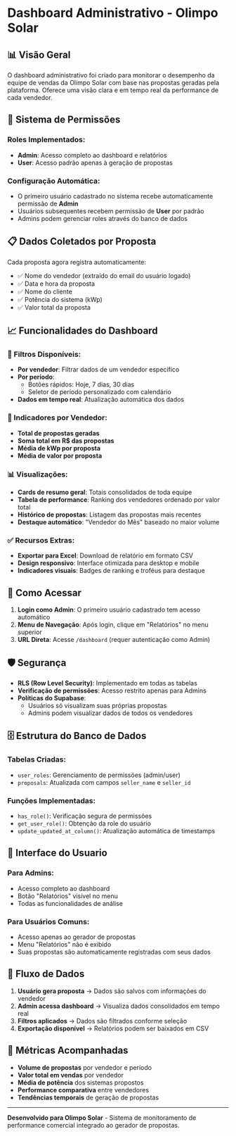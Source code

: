 # Dashboard Administrativo - Olimpo Solar

## 📊 Visão Geral

O dashboard administrativo foi criado para monitorar o desempenho da equipe de vendas da Olimpo Solar com base nas propostas geradas pela plataforma. Oferece uma visão clara e em tempo real da performance de cada vendedor.

## 🔐 Sistema de Permissões

### Roles Implementados:
- **Admin**: Acesso completo ao dashboard e relatórios
- **User**: Acesso padrão apenas à geração de propostas

### Configuração Automática:
- O primeiro usuário cadastrado no sistema recebe automaticamente permissão de **Admin**
- Usuários subsequentes recebem permissão de **User** por padrão
- Admins podem gerenciar roles através do banco de dados

## 📋 Dados Coletados por Proposta

Cada proposta agora registra automaticamente:
- ✅ Nome do vendedor (extraído do email do usuário logado)
- ✅ Data e hora da proposta
- ✅ Nome do cliente
- ✅ Potência do sistema (kWp)
- ✅ Valor total da proposta

## 📈 Funcionalidades do Dashboard

### 🔎 Filtros Disponíveis:
- **Por vendedor**: Filtrar dados de um vendedor específico
- **Por período**: 
  - Botões rápidos: Hoje, 7 dias, 30 dias
  - Seletor de período personalizado com calendário
- **Dados em tempo real**: Atualização automática dos dados

### 📌 Indicadores por Vendedor:
- **Total de propostas geradas**
- **Soma total em R$ das propostas**
- **Média de kWp por proposta**
- **Média de valor por proposta**

### 📊 Visualizações:
- **Cards de resumo geral**: Totais consolidados de toda equipe
- **Tabela de performance**: Ranking dos vendedores ordenado por valor total
- **Histórico de propostas**: Listagem das propostas mais recentes
- **Destaque automático**: "Vendedor do Mês" baseado no maior volume

### ✅ Recursos Extras:
- **Exportar para Excel**: Download de relatório em formato CSV
- **Design responsivo**: Interface otimizada para desktop e mobile
- **Indicadores visuais**: Badges de ranking e troféus para destaque

## 🚀 Como Acessar

1. **Login como Admin**: O primeiro usuário cadastrado tem acesso automático
2. **Menu de Navegação**: Após login, clique em "Relatórios" no menu superior
3. **URL Direta**: Acesse `/dashboard` (requer autenticação como Admin)

## 🛡️ Segurança

- **RLS (Row Level Security)**: Implementado em todas as tabelas
- **Verificação de permissões**: Acesso restrito apenas para Admins
- **Políticas do Supabase**: 
  - Usuários só visualizam suas próprias propostas
  - Admins podem visualizar dados de todos os vendedores

## 🗄️ Estrutura do Banco de Dados

### Tabelas Criadas:
- `user_roles`: Gerenciamento de permissões (admin/user)
- `proposals`: Atualizada com campos `seller_name` e `seller_id`

### Funções Implementadas:
- `has_role()`: Verificação segura de permissões
- `get_user_role()`: Obtenção da role do usuário
- `update_updated_at_column()`: Atualização automática de timestamps

## 📱 Interface do Usuario

### Para Admins:
- Acesso completo ao dashboard
- Botão "Relatórios" visível no menu
- Todas as funcionalidades de análise

### Para Usuários Comuns:
- Acesso apenas ao gerador de propostas
- Menu "Relatórios" não é exibido
- Suas propostas são automaticamente registradas com seus dados

## 🔄 Fluxo de Dados

1. **Usuário gera proposta** → Dados são salvos com informações do vendedor
2. **Admin acessa dashboard** → Visualiza dados consolidados em tempo real
3. **Filtros aplicados** → Dados são filtrados conforme seleção
4. **Exportação disponível** → Relatórios podem ser baixados em CSV

## 🎯 Métricas Acompanhadas

- **Volume de propostas** por vendedor e período
- **Valor total em vendas** por vendedor
- **Média de potência** dos sistemas propostos
- **Performance comparativa** entre vendedores
- **Tendências temporais** de geração de propostas

---

**Desenvolvido para Olimpo Solar** - Sistema de monitoramento de performance comercial integrado ao gerador de propostas.
